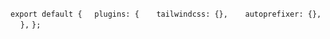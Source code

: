 `export default {`
    `plugins: {`
      `tailwindcss: {},`
      `autoprefixer: {},`
    `},`
`};`
